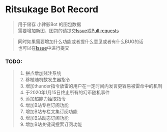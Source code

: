 # Ritsukage Bot Record  

> 用于储存 小律影Bot 的图包数据  
> 需要增加新图、图包的请提交[Issue](https://github.com/BAKAOLC/RitsukageBotRecord/issues)或[Pull requests](https://github.com/BAKAOLC/RitsukageBotRecord/pulls)  

> 同时如果需要增加什么功能或者提什么意见或者有什么BUG的话  
> 也可以在[Issue](https://github.com/BAKAOLC/RitsukageBotRecord/issues)中进行提交  

### TODO:  
> 1. 拼点增加赌注系统  
> 2. 移植随机数发生器指令  
> 3. 增加thunder指令放雷的用户在一定时间内发言更容易被雷命中的机制  
> 4. 于2020年1月15日终止所有的幻币随机事件  
> 5. 添加超能力抽取指令  
> 6. 增加B站专栏订阅功能  
> 7. 增加B站专栏文集订阅功能  
> 8. 增加B站动态订阅功能  
> 9. 增加B站关键词搜索订阅功能  